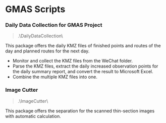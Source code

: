 # GMAS Scripts

### Daily Data Collection for GMAS Project

> .\DailyDataCollection\

This package offers the daily KMZ files of finished points and routes of the day and planned routes for the next day.

* Monitor and collect the KMZ files from the WeChat folder.
* Parse the KMZ files, extract the daily increased observation points for the daily summary report, and convert the result to Microsoft Excel.
* Combine the multiple KMZ files into one.

### Image Cutter

> .\ImageCutter\

This package offers the separation for the scanned thin-section images with automatic calculation.
